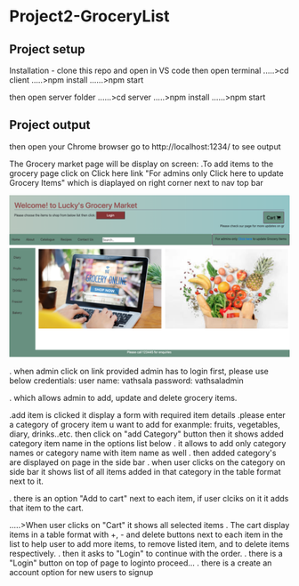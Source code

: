 # Project2-GroceryList

## Project setup
Installation - clone this repo and open in VS code then open terminal
.....>cd client
.....>npm install
......>npm start 

then open server folder 
......>cd server
.....>npm install
......>npm start 

## Project output
then open your Chrome browser go to http://localhost:1234/ to see output

The Grocery market page will be display on screen: 
.To add items to the grocery page click on Click here link "For admins only Click here to update Grocery Items" which is diaplayed on right corner next to nav top bar 

![](client/images/2.homepage.png)



. when admin click on link provided
     admin has to login first, please use below credentials:
           user name: vathsala
           password: vathsaladmin

. which allows admin to add, update and delete grocery items.

.add item is clicked it display a form with required item details
.please enter a category of grocery item u want to add for exanmple: fruits, vegetables, diary, drinks..etc. then click on "add Category" button then it shows added category item name in the options list below
. it allows to add only category names or category name with item name as well
. then added category's are displayed on page in the side bar
. when user clicks on the category on side bar it shows list of all items added in that category in the table format next to it.

. there is an option "Add to cart" next to each item, if user clciks on it it adds that item to the cart.

.....>When user clicks on "Cart" it shows all selected items
. The cart display items in a table format with +, - and delete buttons next to each item in the list to help user to add more items, to remove listed item, and to delete items respectively.
. then it asks to "Login" to continue with the order.
. there is a "Login" button on top of page to loginto proceed...
. there is a create an account option for new users to signup 



